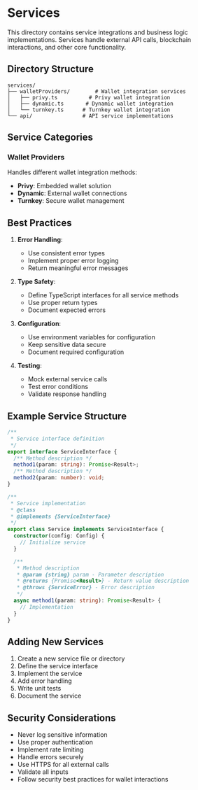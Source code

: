 # Services

This directory contains service integrations and business logic implementations. Services handle external API calls, blockchain interactions, and other core functionality.

## Directory Structure

```
services/
├── walletProviders/        # Wallet integration services
│   ├── privy.ts          # Privy wallet integration
│   ├── dynamic.ts       # Dynamic wallet integration
│   └── turnkey.ts      # Turnkey wallet integration
└── api/                # API service implementations
```

## Service Categories

### Wallet Providers
Handles different wallet integration methods:
- **Privy**: Embedded wallet solution
- **Dynamic**: External wallet connections
- **Turnkey**: Secure wallet management

## Best Practices

1. **Error Handling**:
   - Use consistent error types
   - Implement proper error logging
   - Return meaningful error messages

2. **Type Safety**:
   - Define TypeScript interfaces for all service methods
   - Use proper return types
   - Document expected errors

3. **Configuration**:
   - Use environment variables for configuration
   - Keep sensitive data secure
   - Document required configuration

4. **Testing**:
   - Mock external service calls
   - Test error conditions
   - Validate response handling

## Example Service Structure

```typescript
/**
 * Service interface definition
 */
export interface ServiceInterface {
  /** Method description */
  method1(param: string): Promise<Result>;
  /** Method description */
  method2(param: number): void;
}

/**
 * Service implementation
 * @class
 * @implements {ServiceInterface}
 */
export class Service implements ServiceInterface {
  constructor(config: Config) {
    // Initialize service
  }

  /**
   * Method description
   * @param {string} param - Parameter description
   * @returns {Promise<Result>} - Return value description
   * @throws {ServiceError} - Error description
   */
  async method1(param: string): Promise<Result> {
    // Implementation
  }
}
```

## Adding New Services

1. Create a new service file or directory
2. Define the service interface
3. Implement the service
4. Add error handling
5. Write unit tests
6. Document the service

## Security Considerations

- Never log sensitive information
- Use proper authentication
- Implement rate limiting
- Handle errors securely
- Use HTTPS for all external calls
- Validate all inputs
- Follow security best practices for wallet interactions 